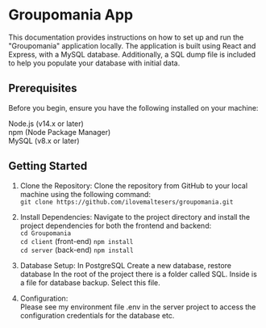 # Groupomania App

This documentation provides instructions on how to set up and run the "Groupomania" application locally. The application is built using React and Express, with a MySQL database. Additionally, a SQL dump file is included to help you populate your database with initial data.

## Prerequisites

Before you begin, ensure you have the following installed on your machine:

Node.js (v14.x or later)  
npm (Node Package Manager)  
MySQL (v8.x or later)

## Getting Started

1. Clone the Repository: Clone the repository from GitHub to your local machine using the following command:  
   `git clone https://github.com/ilovemaltesers/groupomania.git`
2. Install Dependencies: Navigate to the project directory and install the project dependencies for both the frontend and backend:  
   `cd Groupomania`  
   `cd client` (front-end)
   `npm install`  
   `cd server` (back-end)
   `npm install`
3. Database Setup:
   In PostgreSQL
   Create a new database, restore database
   In the root of the project there is a folder called SQL. Inside is a file for database backup. Select this file.

4. Configuration:  
   Please see my environment file .env in the server project to access the configuration credentials for the database etc.
